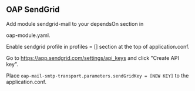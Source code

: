 ## OAP SendGrid
Add module sendgrid-mail to your dependsOn section in
 
oap-module.yaml.

Enable sendgrid profile in profiles = [] section at
the top of application.conf.

Go to https://app.sendgrid.com/settings/api_keys and click
"Create API key".

Place `oap-mail-smtp-transport.parameters.sendGridKey = [NEW KEY]`
to the application.conf.

